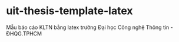 # uit-thesis-template-latex
Mẫu báo cáo KLTN bằng latex trường Đại học Công nghệ Thông tin - ĐHQG.TPHCM

